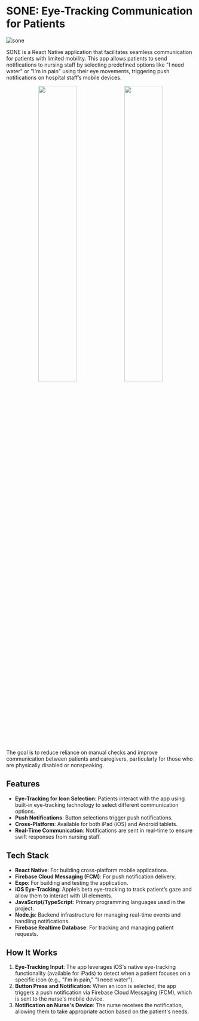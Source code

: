 # SONE: Eye-Tracking Communication for Patients
![sone](https://github.com/user-attachments/assets/c0abb1e7-2e92-48e9-acfa-660d8c9c7fd2)

SONE is a React Native application that facilitates seamless communication for patients with limited mobility. This app allows patients to send notifications to nursing staff by selecting predefined options like "I need water" or "I'm in pain" using their eye movements, triggering push notifications on hospital staff’s mobile devices.

<p align="center">
  <img src="https://github.com/user-attachments/assets/ab72f515-a7e2-4d07-9e95-110c9b092c26" width="45%" />
  <img src="https://github.com/user-attachments/assets/a9005a30-0437-4623-90d6-ba16b1007f2c" width="45%" />
</p>

The goal is to reduce reliance on manual checks and improve communication between patients and caregivers, particularly for those who are physically disabled or nonspeaking.

## Features

- **Eye-Tracking for Icon Selection**: Patients interact with the app using built-in eye-tracking technology to select different communication options.
- **Push Notifications**: Button selections trigger push notifications.
- **Cross-Platform**: Available for both iPad (iOS) and Android tablets.
- **Real-Time Communication**: Notifications are sent in real-time to ensure swift responses from nursing staff.

## Tech Stack

- **React Native**: For building cross-platform mobile applications.
- **Firebase Cloud Messaging (FCM)**: For push notification delivery.
- **Expo**: For building and testing the application.
- **iOS Eye-Tracking**: Apple’s beta eye-tracking to track patient’s gaze and allow them to interact with UI elements.
- **JavaScript/TypeScript**: Primary programming languages used in the project.
- **Node.js**: Backend infrastructure for managing real-time events and handling notifications.
- **Firebase Realtime Database**: For tracking and managing patient requests.

## How It Works

1. **Eye-Tracking Input**: The app leverages iOS's native eye-tracking functionality (available for iPads) to detect when a patient focuses on a specific icon (e.g., "I'm in pain," "I need water").
2. **Button Press and Notification**: When an icon is selected, the app triggers a push notification via Firebase Cloud Messaging (FCM), which is sent to the nurse's mobile device.
3. **Notification on Nurse's Device**: The nurse receives the notification, allowing them to take appropriate action based on the patient's needs.
